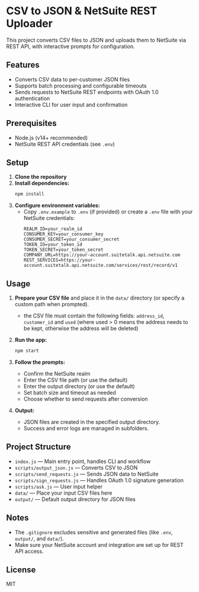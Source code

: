 # CSV to JSON & NetSuite REST Uploader

This project converts CSV files to JSON and uploads them to NetSuite via REST API, with interactive prompts for configuration.

## Features
- Converts CSV data to per-customer JSON files
- Supports batch processing and configurable timeouts
- Sends requests to NetSuite REST endpoints with OAuth 1.0 authentication
- Interactive CLI for user input and confirmation

## Prerequisites
- Node.js (v14+ recommended)
- NetSuite REST API credentials (see `.env`)

## Setup
1. **Clone the repository**
2. **Install dependencies:**
   ```sh
   npm install
   ```
3. **Configure environment variables:**
   - Copy `.env.example` to `.env` (if provided) or create a `.env` file with your NetSuite credentials:
     ```env
     REALM_ID=your_realm_id
     CONSUMER_KEY=your_consumer_key
     CONSUMER_SECRET=your_consumer_secret
     TOKEN_ID=your_token_id
     TOKEN_SECRET=your_token_secret
     COMPANY_URL=https://your-account.suitetalk.api.netsuite.com
     REST_SERVICES=https://your-account.suitetalk.api.netsuite.com/services/rest/record/v1
     ```

## Usage
1. **Prepare your CSV file** and place it in the `data/` directory (or specify a custom path when prompted).
   - the CSV file must contain the following fields: `address_id`, `customer_id` and `used` (where used > 0 means the address needs to be kept, otherwise the address will be deleted)
2. **Run the app:**
   ```sh
   npm start
   ```
3. **Follow the prompts:**
   - Confirm the NetSuite realm
   - Enter the CSV file path (or use the default)
   - Enter the output directory (or use the default)
   - Set batch size and timeout as needed
   - Choose whether to send requests after conversion

4. **Output:**
   - JSON files are created in the specified output directory.
   - Success and error logs are managed in subfolders.

## Project Structure
- `index.js` — Main entry point, handles CLI and workflow
- `scripts/output_json.js` — Converts CSV to JSON
- `scripts/send_requests.js` — Sends JSON data to NetSuite
- `scripts/sign_requests.js` — Handles OAuth 1.0 signature generation
- `scripts/ask.js` — User input helper
- `data/` — Place your input CSV files here
- `output/` — Default output directory for JSON files

## Notes
- The `.gitignore` excludes sensitive and generated files (like `.env`, `output/`, and `data/`).
- Make sure your NetSuite account and integration are set up for REST API access.

## License
MIT
